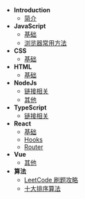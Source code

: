 - **Introduction**
  - [简介](README.md)
- **JavaScript**
  - [基础](./javascript/base.md)
  - [浏览器常用方法](./javascript/browser.md)
- **CSS**
  - [基础](./css/base.md)
- **HTML**
  - [基础](./html/base.md)
- **NodeJs**
  - [链接相关](./nodejs/link.md)
  - [其他](./nodejs/other.md)
- **TypeScript**
  - [链接相关](./typescript/link.md)
- **React**
  - [基础](./react/base.md)
  - [Hooks](./react/hooks.md)
  - [Router](./react/router.md)
- **Vue**
  - [其他](./vue/other.md)
- **算法**
  - [LeetCode 刷题攻略](https://github.com/youngyangyang04/leetcode-master)
  - [十大排序算法](https://github.com/hustcc/JS-Sorting-Algorithm)
